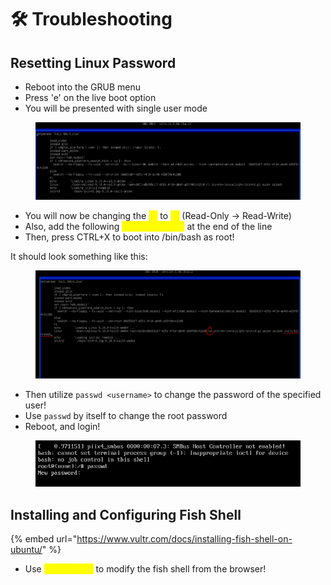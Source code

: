 # 🛠 Troubleshooting

## Resetting Linux Password

* Reboot into the GRUB menu
* Press 'e' on the live boot option
* You will be presented with single user mode

<figure><img src=".gitbook/assets/image (2).png" alt=""><figcaption></figcaption></figure>

* You will now be changing the <mark style="color:yellow;">`ro`</mark> to <mark style="color:yellow;">`rw`</mark> (Read-Only -> Read-Write)
* Also, add the following <mark style="color:yellow;">`init=/bin/bash`</mark> at the end of the line
* Then, press CTRL+X to boot into /bin/bash as root!

It should look something like this:

<figure><img src=".gitbook/assets/image (1).png" alt=""><figcaption></figcaption></figure>

* Then utilize `passwd <username>` to change the password of the specified user!
* Use `passwd` by itself to change the root password
* Reboot, and login!

<figure><img src=".gitbook/assets/image (4).png" alt=""><figcaption></figcaption></figure>

## Installing and Configuring Fish Shell

{% embed url="https://www.vultr.com/docs/installing-fish-shell-on-ubuntu/" %}

* Use <mark style="color:yellow;">`fish_config`</mark> to modify the fish shell from the browser!

